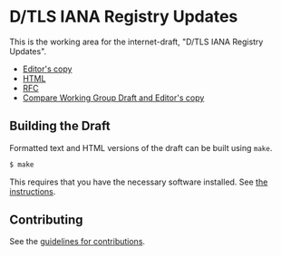 # D/TLS IANA Registry Updates

This is the working area for the internet-draft, "D/TLS IANA Registry Updates".

* [Editor's copy](https://tls-stuff.github.io/rfc8447bis/docs/draft-salowey-rfc8447bis.txt)
* [HTML](https://tls-stuff.github.io/rfc8447bis/docs/draft-salowey-rfc8447bis.html)
* [RFC](https://datatracker.ietf.org/doc/html/rfc8447/)
* [Compare Working Group Draft and Editor's copy](https://tools.ietf.org/rfcdiff?url1=https://www.rfc-editor.org/rfc/rfc8447.txt&url2=https://tls-stuff.github.io/rfc8447bis/docs/draft-salowey-rfc8447bis.txt)


## Building the Draft

Formatted text and HTML versions of the draft can be built using `make`.

```sh
$ make
```

This requires that you have the necessary software installed.  See
[the instructions](https://github.com/martinthomson/i-d-template/blob/master/doc/SETUP.md).


## Contributing

See the
[guidelines for contributions](https://github.com/tlswg/draft-ietf-tls-iana-registry-updates/blob/master/CONTRIBUTING.md).
